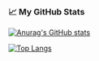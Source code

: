 ### 📈 My GitHub Stats

<!--
**R3Pro/R3Pro** is a ✨ _special_ ✨ repository because its `README.md` (this file) appears on your GitHub profile.

Here are some ideas to get you started:

- 🔭 I’m currently working on ...
- 🌱 I’m currently learning ...
- 👯 I’m looking to collaborate on ...
- 🤔 I’m looking for help with ...
- 💬 Ask me about ...
- 📫 How to reach me: ...
- 😄 Pronouns: ...
- ⚡ Fun fact: ...

-->

[![Anurag's GitHub stats](https://github-readme-stats.vercel.app/api?username=R3Pro)](https://github.com/anuraghazra/github-readme-stats)

[![Top Langs](https://github-readme-stats.vercel.app/api/top-langs/?username=R3Pro&layout=compact)](https://github.com/anuraghazra/github-readme-stats)
